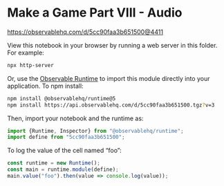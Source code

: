 # Make a Game Part VIII - Audio

https://observablehq.com/d/5cc90faa3b651500@4411

View this notebook in your browser by running a web server in this folder. For
example:

~~~sh
npx http-server
~~~

Or, use the [Observable Runtime](https://github.com/observablehq/runtime) to
import this module directly into your application. To npm install:

~~~sh
npm install @observablehq/runtime@5
npm install https://api.observablehq.com/d/5cc90faa3b651500.tgz?v=3
~~~

Then, import your notebook and the runtime as:

~~~js
import {Runtime, Inspector} from "@observablehq/runtime";
import define from "5cc90faa3b651500";
~~~

To log the value of the cell named “foo”:

~~~js
const runtime = new Runtime();
const main = runtime.module(define);
main.value("foo").then(value => console.log(value));
~~~
